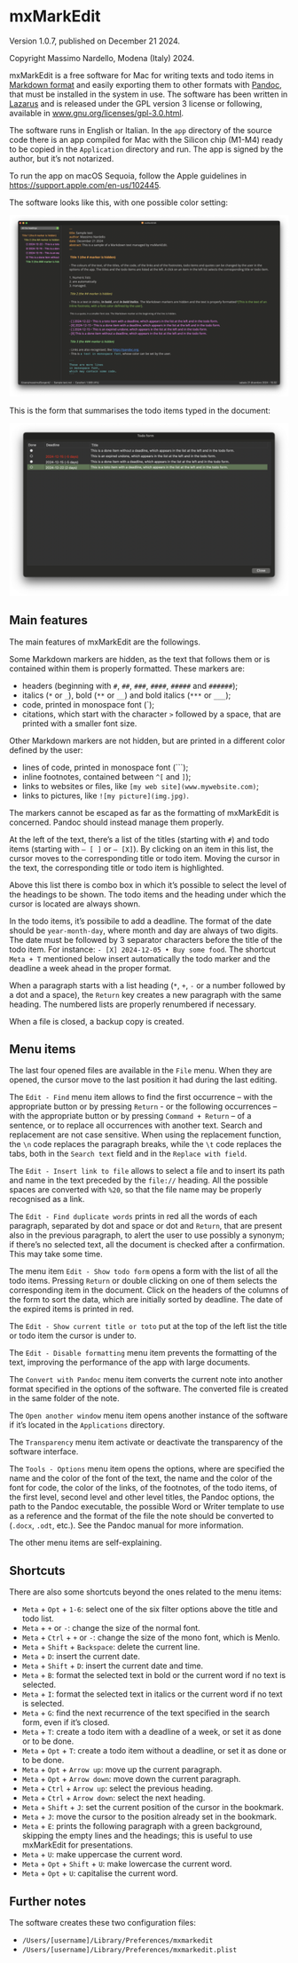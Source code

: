 # mxMarkEdit

Version 1.0.7, published on December 21 2024.

Copyright Massimo Nardello, Modena (Italy) 2024.

mxMarkEdit is a free software for Mac for writing texts and todo items in [Markdown format](https://pandoc.org/MANUAL.html#pandocs-markdown) and easily exporting them to other formats with [Pandoc](https://pandoc.org), that must be installed in the system in use. The software has been written in [Lazarus](https://www.lazarus-ide.org) and is released under the GPL version 3 license or following, available in www.gnu.org/licenses/gpl-3.0.html.

The software runs in English or Italian. In the `app` directory of the source code there is an app compiled for Mac with the Silicon chip (M1-M4) ready to be copied in the `Application` directory and run. The app is signed by the author, but it’s not notarized.

To run the app on macOS Sequoia, follow the Apple guidelines in https://support.apple.com/en-us/102445.

The software looks like this, with one possible color setting:

![](https://github.com/maxnd/mxMarkEdit/blob/main/screenshots/screenshot1.png)

This is the form that summarises the todo items typed in the document:

![](https://github.com/maxnd/mxMarkEdit/blob/main/screenshots/screenshot2.png)

## Main features

The main features of mxMarkEdit are the followings.

Some Markdown markers are hidden, as the text that follows them or is contained within them is properly formatted. These markers are:

* headers (beginning with `#`, `##`, `###`, `####`, `#####` and `######`);
* italics (`*` or `_`), bold (`**` or `__`) and bold italics (`***` or `___`);
* code, printed in monospace font (`);
* citations, which start with the character `>` followed by a space, that are printed with a smaller font size.

Other Markdown markers are not hidden, but are printed in a different color defined by the user:

* lines of code, printed in monospace font (\`\`\`);
* inline footnotes, contained between `^[` and `]`);
* links to websites or files, like `[my web site](www.mywebsite.com)`;
* links to pictures, like `![my picture](img.jpg)`.

The markers cannot be escaped as far as the formatting of mxMarkEdit is concerned. Pandoc should instead manage them properly.

At the left of the text, there’s a list of the titles (starting with `#`) and todo items (starting with `– [ ]`  or `– [X]`). By clicking on an item in this list, the cursor moves to the corresponding title or todo item. Moving the cursor in the text, the corresponding title or todo item is highlighted.

Above this list there is combo box in which it’s possible to select the level of the headings to be shown. The todo items and the heading under which the cursor is located are always shown.

In the todo items, it’s possibile to add a deadline. The format of the date should be `year-month-day`, where month and day are always of two digits. The date must be followed by 3 separator characters before the title of the todo item. For instance: 
`- [X] 2024-12-05 • Buy some food`. The shortcut `Meta + T` mentioned below insert automatically the todo marker and the deadline a week ahead in the proper format.

When a paragraph starts with a list heading (`*`, `+`, `-` or a number followed by a dot and a space), the `Return` key creates a new paragraph with the same heading. The numbered lists are properly renumbered if necessary.

When a file is closed, a backup copy is created.

## Menu items 

The last four opened files are available in the `File` menu. When they are opened, the cursor move to the last position it had during the last editing.

The `Edit - Find` menu item allows to find the first occurrence – with the appropriate button or by pressing `Return` - or the following occurrences – with the appropriate button or by pressing `Command + Return` – of a sentence, or to replace all occurrences with another text. Search and replacement are not case sensitive. When using the replacement function, the `\n` code replaces the paragraph breaks, while the `\t` code replaces the tabs, both in the `Search text` field and in the `Replace with field`.

The `Edit - Insert link to file` allows to select a file and to insert its path and name in the text preceded by the `file://` heading. All the possible spaces are converted with `%20`, so that the file name may be properly recognised as a link.

The `Edit - Find duplicate words` prints in red all the words of each paragraph, separated by dot and space or dot and `Return`, that are present also in the previous paragraph, to alert the user to use possibly a synonym; if there’s no selected text, all the document is checked after a confirmation. This may take some time.

The menu item `Edit - Show todo form` opens a form with the list of all the todo items. Pressing `Return` or double clicking on one of them selects the corresponding item in the document. Click on the headers of the columns of the form to sort the data, which are initially sorted by deadline. The date of the expired items is printed in red.

The `Edit - Show current title or toto` put at the top of the left list the title or todo item the cursor is under to.
	
The `Edit - Disable formatting` menu item prevents the formatting of the text, improving the performance of the app with large documents.

The `Convert with Pandoc` menu item converts the current note into another format specified in the options of the software. The converted file is created in the same folder of the note.

The `Open another window` menu item opens another instance of the software if it’s located in the `Applications` directory.

The `Transparency` menu item activate or deactivate the transparency of the software interface.

The `Tools - Options` menu item opens the options, where are specified the name and the color of the font of the text, the name and the color of the font for code, the color of the links, of the footnotes, of the todo items, of the first level, second level and other level titles, the Pandoc options, the path to the Pandoc executable, the possible Word or Writer template to use as a reference and the format of the file the note should be converted to (`.docx`, `.odt`, etc.). See the Pandoc manual for more information.

The other menu items are self-explaining.

## Shortcuts

There are also some shortcuts beyond the ones related to the menu items:

* `Meta` + `Opt` + `1-6`: select one of the six filter options above the title and todo list.
* `Meta` + `+` or `-`: change the size of the normal font.
* `Meta` + `Ctrl` + `+` or `-`: change the size of the mono font, which is Menlo.
* `Meta` + `Shift` + `Backspace`: delete the current line.
* `Meta` + `D`: insert the current date.
* `Meta` + `Shift` + `D`: insert the current date and time.
* `Meta` + `B`: format the selected text in bold or the current word if no text is selected.
* `Meta` + `I`: format the selected text in italics or the current word if no text is selected.
* `Meta` + `G`: find the next recurrence of the text specified in the search form, even if it’s closed.
* `Meta` + `T`: create a todo item with a deadline of a week, or set it as done or to be done.
* `Meta` + `Opt` + `T`: create a todo item without a deadline, or set it as done or to be done.
* `Meta` + `Opt` + `Arrow up`: move up the current paragraph.
* `Meta` + `Opt` + `Arrow down`: move down the current paragraph.
* `Meta` + `Ctrl` + `Arrow up`: select the previous heading.
* `Meta` + `Ctrl` + `Arrow down`: select the next heading.
* `Meta` + `Shift` + `J`: set the current position of the cursor in the bookmark.
* `Meta` + `J`: move the cursor to the position already set in the bookmark.
* `Meta` + `E`: prints the following paragraph with a green background, skipping the empty lines and the headings; this is useful to use mxMarkEdit for presentations.
* `Meta` + `U`: make uppercase the current word.
* `Meta` + `Opt` + `Shift` + `U`: make lowercase the current word.
* `Meta` + `Opt` + `U`: capitalise the current word.

## Further notes

The software creates these two configuration files:
- `/Users/[username]/Library/Preferences/mxmarkedit`
- `/Users/[username]/Library/Preferences/mxmarkedit.plist`
